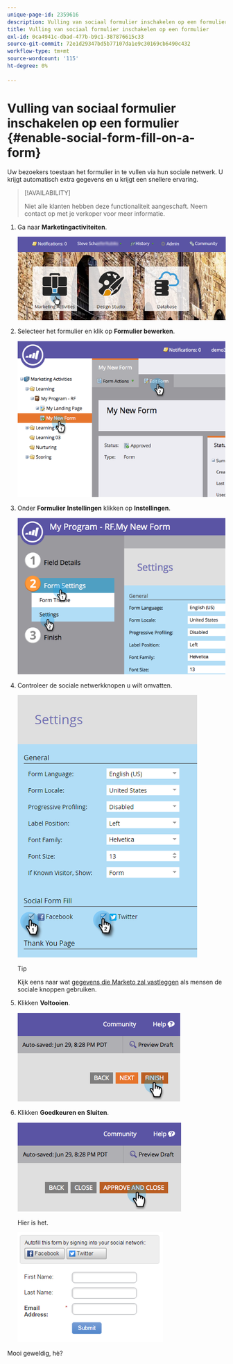 ```yaml
---
unique-page-id: 2359616
description: Vulling van sociaal formulier inschakelen op een formulier - Marketo Docs - Productdocumentatie
title: Vulling van sociaal formulier inschakelen op een formulier
exl-id: 0ca4941c-dbad-477b-b9c1-387876615c33
source-git-commit: 72e1d29347bd5b77107da1e9c30169cb6490c432
workflow-type: tm+mt
source-wordcount: '115'
ht-degree: 0%

---
```


# Vulling van sociaal formulier inschakelen op een formulier {#enable-social-form-fill-on-a-form}

Uw bezoekers toestaan het formulier in te vullen via hun sociale netwerk. U krijgt automatisch extra gegevens en u krijgt een snellere ervaring.

>[!AVAILABILITY]
>
>Niet alle klanten hebben deze functionaliteit aangeschaft. Neem contact op met je verkoper voor meer informatie.

1. Ga naar **Marketingactiviteiten**.

   ![](assets/login-marketing-activities-1.png)

1. Selecteer het formulier en klik op **Formulier bewerken**.

   ![](assets/image2014-9-15-16-3a35-3a54.png)

1. Onder **Formulier** **Instellingen** klikken op **Instellingen**.

   ![](assets/image2014-9-15-16-3a36-3a4.png)

1. Controleer de sociale netwerkknopen u wilt omvatten.

   ![](assets/image2016-4-28-16-3a38-3a58.png)

   >[!TIP]
   >
   >Kijk eens naar wat [gegevens die Marketo zal vastleggen](/help/marketo/product-docs/demand-generation/social/social-functions/manage-social-profile-data.md) als mensen de sociale knoppen gebruiken.

1. Klikken **Voltooien**.

   ![](assets/image2014-9-15-16-3a36-3a26.png)

1. Klikken **Goedkeuren en Sluiten**.

   ![](assets/image2014-9-15-16-3a36-3a33.png)

   Hier is het.

   ![](assets/image2016-4-28-16-3a45-3a58.png)

Mooi geweldig, hè?
